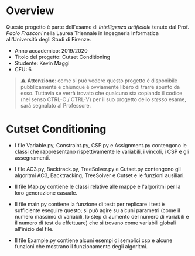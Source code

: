 # Overview
Questo progetto è parte dell'esame di *Intelligenza artificiale* tenuto dal Prof. *Paolo Frasconi* nella Laurea Triennale in Ingegneria Informatica all'Università degli Studi di Firenze.
- Anno accademico: 2019/2020
- Titolo del progetto: Cutset Conditioning
- Studente: Kevin Maggi
- CFU: 6

> :warning: **Attenzione**: come si può vedere questo progetto è disponibile pubblicamente e chiunque è ovviamente libero di trarre spunto da esso. Tuttavia se verrà trovato che qualcuno sta copiando il codice (nel senso CTRL-C / CTRL-V) per il suo progetto dello *stesso* esame, sarà segnalato al Professore.

# Cutset Conditioning

- I file Variable.py, Constraint.py, CSP.py e Assignment.py contengono le classi che rappresentano rispettivamente le variabili, i vincoli, i CSP e gli assegnamenti.

- I file AC3.py, Backtrack.py, TreeSolver.py e Cutset.py contengono gli algoritmi AC3, Backtracking, TreeSolver e Cutset e le funzioni ausiliari.

- Il file Map.py contiene le classi relative alle mappe e l'algoritmi per la loro generazione casuale.

- Il file main.py contiene la funzione di test: per replicare i test è sufficiente eseguire questo; si può agire su alcuni parametri (come il numero massimo di variabili, lo step di aumento del numero di variabili e il numero di test da effettuare) che si trovano come variabili globali all'inizio del file.

- Il file Example.py contiene alcuni esempi di semplici csp e alcune funzioni che mostrano il funzionamento degli algoritmi.
